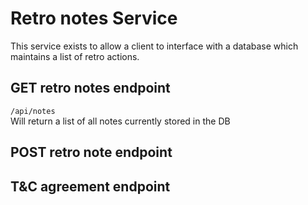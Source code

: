 # Retro notes Service
This service exists to allow a client to interface with a database which maintains a list of retro actions.

## GET retro notes endpoint
```/api/notes```  
Will return a list of all notes currently stored in the DB

## POST retro note endpoint

## T&C agreement endpoint
